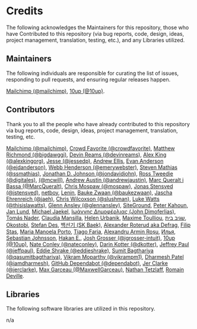 # Credits

The following acknowledges the Maintainers for this repository, those who have Contributed to this repository (via bug reports, code, design, ideas, project management, translation, testing, etc.), and any Libraries utilized.

## Maintainers

The following individuals are responsible for curating the list of issues, responding to pull requests, and ensuring regular releases happen.

[Mailchimp (@mailchimp)](https://github.com/mailchimp), [10up (@10up)](https://github.com/10up).

## Contributors

Thank you to all the people who have already contributed to this repository via bug reports, code, design, ideas, project management, translation, testing, etc.

[Mailchimp (@mailchimp)](https://github.com/mailchimp), [Crowd Favorite (@crowdfavorite)](https://github.com/crowdfavorite), [Matthew Richmond (@bigdawggi)](https://github.com/bigdawggi), [Devin Reams (@devinreams)](https://github.com/devinreams), [Alex King (@alexkingorg)](https://github.com/alexkingorg), [Jesse (@jessedp)](https://github.com/jessedp), [Andrew Ellis](awellis@me.com), [Evan Anderson (@ejdanderson)](https://github.com/ejdanderson), [Webb Henderson (@emerywebster)](https://github.com/emerywebster), [Steven Mathias (@ssmathias)](https://github.com/ssmathias), [Jonathan D. Johnson (@jondavidjohn)](https://github.com/jondavidjohn), [Ross Tweedie (@digitales)](https://github.com/digitales), [(@mcwill)](https://github.com/mcwill), [Andrew Austin (@andrewjaustin)](https://github.com/andrewjaustin), [Marc Queralt i Bassa (@MarcQueralt)](https://github.com/MarcQueralt), [Chris Mospaw (@mospaw)](https://github.com/mospaw), [Jonas Stensved (@jstensved)](https://github.com/jstensved), [netboy](netboy@netboy.pl), [Lenin](lenin@tasawr.com), [Bauke Zwaan (@baukezwaan)](https://github.com/baukezwaan), [Jascha Ehrenreich (@jaeh)](https://github.com/jaeh), [Chris Wilcoxson (@slushman)](https://github.com/slushman), [Luke Watts (@thisislawatts)](https://github.com/thisislawatts), [Glenn Ansley (@glennansley)](https://github.com/glennansley), [SiteGround](http://www.siteground.com/wordpress-hosting.htm), [Peter Kahoun](http://kahi.cz/), [Jan Lund](), [Michael Jaekel](), [Ιωάννης Δημοφέρλιας (John Dimoferlias)](), [Tomás Nader](), [Claudia Mansilla](http://cricava.com/), [Helen Urbanik](http://www.motomaania.ee/), [Maxime Toulliou](http://www.maximetoulliou.com/), [שגיב בית](http://www.sagive.co.il), [Okostobi](), [Stefan Des](http://www.stefandes.com), [백선기 (SK Baek)](), [Alexander Roterud aka Defrag](http://www.tigerpews.com), [Filip Stas](http://suddenelfilio.net/), [Maria Manoela Porto](), [Tiago Faria](http://xroot.org), [Alexandru Armin Roșu](), [Илья](http://fatcow.com), [Sebastian Johnsson](http://www.agiley.se/), [Hakan E.](http://kazancexpert.com/), [Josh Grosser (@jgrosser-intuit)](https://github.com/jgrosser-intuit), [10up (@10up)](https://github.com/10up), [Nate Conley (@nateconley)](https://github.com/nateconley), [Darin Kotter (@dkotter)](https://github.com/dkotter), [Jeffrey Paul (@jeffpaul)](https://github.com/jeffpaul), [Eddie Shrake (@eddieshrake)](https://github.com/eddieshrake), [Sumit Bagthariya (@qasumitbagthariya)](https://github.com/qasumitbagthariya), [Vikram Moparthy (@vikrampm1)](https://github.com/vikrampm1), [Dharmesh Patel (@iamdharmesh)](https://github.com/iamdharmesh), [GitHub Dependabot (@dependabot)](https://github.com/apps/dependabot), [Jer Clarke (@jerclarke)](https://github.com/jerclarke), [Max Garceau (@MaxwellGarceau)](https://github.com/MaxwellGarceau), [Nathan Tetzlaff](), [Romain Deville](https://www.linkedin.com/in/devilleromain/).

## Libraries

The following software libraries are utilized in this repository.

n/a
